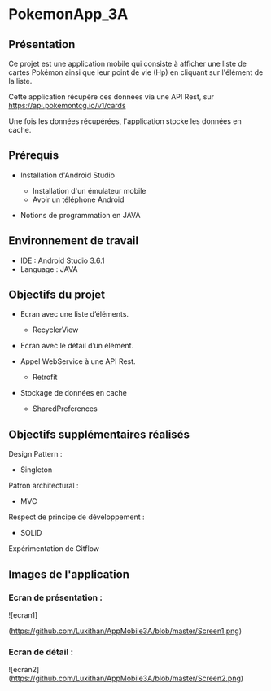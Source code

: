 # PokemonApp_3A
## Présentation
Ce projet est une application mobile qui consiste à afficher une liste de cartes Pokémon ainsi que leur point de vie (Hp) en cliquant sur l'élément de la liste.

Cette application récupère ces données via une API Rest, sur https://api.pokemontcg.io/v1/cards

Une fois les données récupérées, l'application stocke les données en cache.


## Prérequis
* Installation d'Android Studio
     * Installation d'un émulateur mobile
     * Avoir un téléphone Android

* Notions de programmation en JAVA


## Environnement de travail
* IDE : Android Studio 3.6.1
* Language : JAVA


## Objectifs du projet
* Ecran avec une liste d’éléments.
  * RecyclerView
  
* Ecran avec le détail d’un élément.

* Appel WebService à une API Rest.
  * Retrofit

* Stockage de données en cache
  * SharedPreferences


## Objectifs supplémentaires réalisés
Design Pattern :
  * Singleton
 
Patron architectural :
  * MVC

Respect de principe de développement :
  * SOLID

Expérimentation de Gitflow


## Images de l'application
### Ecran de présentation :

![ecran1]

(https://github.com/Luxithan/AppMobile3A/blob/master/Screen1.png)


### Ecran de détail :

![ecran2]
(https://github.com/Luxithan/AppMobile3A/blob/master/Screen2.png)

 
